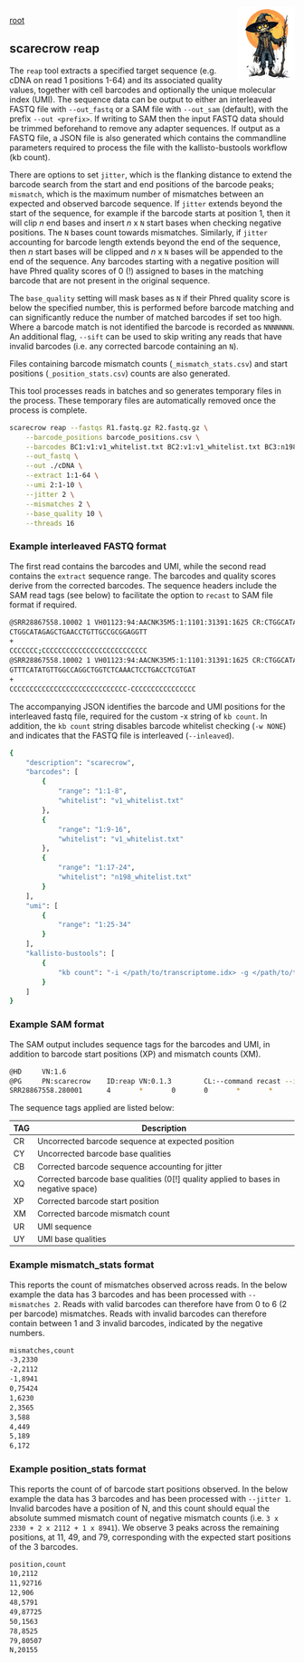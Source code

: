 <img style="float:right;width:100px;" src="../img/scarecrow.png" alt="scarecrow"/>

[root](../README.md)

## scarecrow reap
The `reap` tool extracts a specified target sequence (e.g. cDNA on read 1 positions 1-64) and its associated quality values, together with cell barcodes and optionally the unique molecular index (UMI). The sequence data can be output to either an interleaved FASTQ file with `--out_fastq` or a SAM file with `--out_sam` (default), with the prefix `--out <prefix>`. If writing to SAM then the input FASTQ data should be trimmed beforehand to remove any adapter sequences. If output as a FASTQ file, a JSON file is also generated which contains the commandline parameters required to process the file with the kallisto-bustools workflow (kb count).

There are options to set `jitter`, which is the flanking distance to extend the barcode search from the start and end positions of the barcode peaks; `mismatch`, which is the maximum number of mismatches between an expected and observed barcode sequence. If `jitter` extends beyond the start of the sequence, for example if the barcode starts at position 1, then it will clip *n* end bases and insert *n* x `N` start bases when checking negative positions. The `N` bases count towards mismatches. Similarly, if `jitter` accounting for barcode length extends beyond the end of the sequence, then *n* start bases will be clipped and *n* x `N` bases will be appended to the end of the sequence. Any barcodes starting with a negative position will have Phred quality scores of 0 (!) assigned to bases in the matching barcode that are not present in the original sequence.

The `base_quality` setting will mask bases as `N` if their Phred quality score is below the specified number, this is performed before barcode matching and can significantly reduce the number of matched barcodes if set too high. Where a barcode match is not identified the barcode is recorded as `NNNNNNN`. An additional flag, `--sift` can be used to skip writing any reads that have invalid barcodes (i.e. any corrected barcode containing an `N`).

Files containing barcode mismatch counts (`_mismatch_stats.csv`) and start positions (`_position_stats.csv`) counts are also generated.

This tool processes reads in batches and so generates temporary files in the process. These temporary files are automatically removed once the process is complete.

```bash
scarecrow reap --fastqs R1.fastq.gz R2.fastq.gz \
    --barcode_positions barcode_positions.csv \
    --barcodes BC1:v1:v1_whitelist.txt BC2:v1:v1_whitelist.txt BC3:n198:n198_whitelist.txt \
    --out_fastq \
    --out ./cDNA \
    --extract 1:1-64 \
    --umi 2:1-10 \
    --jitter 2 \
    --mismatches 2 \
    --base_quality 10 \
    --threads 16
```

### Example interleaved FASTQ format

The first read contains the barcodes and UMI, while the second read contains the `extract` sequence range. The barcodes and quality scores derive from the corrected barcodes. The sequence headers include the SAM read tags (see below) to facilitate the option to `recast` to SAM file format if required.

```bash
@SRR28867558.10002 1 VH01123:94:AACNK35M5:1:1101:31391:1625 CR:CTGGCATA_GAGCTGAA_CCTGTTGC:CY:CCCCCCC;_CCCCCCCC_CCCCCCCC:CB:CTGGCATA_GAGCTGAA_CCTGTTGC:XQ:CCCCCCC;_CCCCCCCC_CCCCCCCC:XP:11_49_79:XM:0_0_0:UR:CGCGGAGGTT:UY:CCCCCCCCCC/1
CTGGCATAGAGCTGAACCTGTTGCCGCGGAGGTT
+
CCCCCCC;CCCCCCCCCCCCCCCCCCCCCCCCCC
@SRR28867558.10002 1 VH01123:94:AACNK35M5:1:1101:31391:1625 CR:CTGGCATA_GAGCTGAA_CCTGTTGC:CY:CCCCCCC;_CCCCCCCC_CCCCCCCC:CB:CTGGCATA_GAGCTGAA_CCTGTTGC:XQ:CCCCCCC;_CCCCCCCC_CCCCCCCC:XP:11_49_79:XM:0_0_0:UR:CGCGGAGGTT:UY:CCCCCCCCCC/2
GTTTCATATGTTGGCCAGGCTGGTCTCAAACTCCTGACCTCGTGAT
+
CCCCCCCCCCCCCCCCCCCCCCCCCCCCC-CCCCCCCCCCCCCCCC
```

The accompanying JSON identifies the barcode and UMI positions for the interleaved fastq file, required for the custom -x string of `kb count`. In addition, the `kb count` string disables barcode whitelist checking (`-w NONE`) and indicates that the FASTQ file is interleaved (`--inleaved`).

```bash
{
    "description": "scarecrow",
    "barcodes": [
        {
            "range": "1:1-8",
            "whitelist": "v1_whitelist.txt"
        },
        {
            "range": "1:9-16",
            "whitelist": "v1_whitelist.txt"
        },
        {
            "range": "1:17-24",
            "whitelist": "n198_whitelist.txt"
        }
    ],
    "umi": [
        {
            "range": "1:25-34"
        }
    ],
    "kallisto-bustools": [
        {
            "kb count": "-i </path/to/transcriptome.idx> -g </path/to/transcripts_to_genes> -x 0,0,8,0,8,16,0,16,24:0,24,34:1,0,0 -w NONE --h5ad --inleaved -o <outdir> ./cDNA.fastq"
        }
    ]
}
```

### Example SAM format

The SAM output includes sequence tags for the barcodes and UMI, in addition to barcode start positions (XP) and mismatch counts (XM).

```bash
@HD     VN:1.6
@PG     PN:scarecrow    ID:reap VN:0.1.3        CL:--command recast --infile ./cDNA.fastq
SRR28867558.280001      4       *       0       0       *       *       0       0       CCGTCTCGCCCGCCGCGCCGGGGAGGTGGAGCACGAGCGCACGTGTTAGGACCCGAAAGATGGTGAACTAT CCCCCCCCCCCCCCCCCCCCCCCCCCCCCCCCCCCCCCCCCCCCCCCCCCCCCCCCCCCCCCCCCCCCCCC CR:Z:GACAGTGC_ACAGATTC_TATGTGTC CY:Z:CCCCCCCC_CCCCCCCC_CCCCCCCC CB:Z:GACAGTGC_ACAGATTC_TATGTGTC XQ:Z:CCCCCCCC_CCCCCCCC_CCCCCCCC XP:Z:11_49_79   XM:Z:0_0_0      UR:Z:TTCGTAGCAC UY:Z:CCCCCCCCCC
```

The sequence tags applied are listed below:

| TAG | Description |
| --- | ----------- |
| CR  | Uncorrected barcode sequence at expected position |
| CY  | Uncorrected barcode base qualities |
| CB  | Corrected barcode sequence accounting for jitter |
| XQ  | Corrected barcode base qualities (0[!] quality applied to bases in negative space) |
| XP  | Corrected barcode start position |
| XM  | Corrected barcode mismatch count |
| UR  | UMI sequence |
| UY  | UMI base qualities |

### Example mismatch_stats format

This reports the count of mismatches observed across reads. In the below example the data has 3 barcodes and has been processed with `--mismatches 2`. Reads with valid barcodes can therefore have from 0 to 6 (2 per barcode) mismatches. Reads with invalid barcodes can therefore contain between 1 and 3 invalid barcodes, indicated by the negative numbers.

```bash
mismatches,count
-3,2330
-2,2112
-1,8941
0,75424
1,6230
2,3565
3,588
4,449
5,189
6,172
```

### Example position_stats format

This reports the count of of barcode start positions observed. In the below example the data has 3 barcodes and has been processed with `--jitter 1`. Invalid barcodes have a position of N, and this count should equal the absolute summed mismatch count of negative mismatch counts (i.e. `3 x 2330 + 2 x 2112 + 1 x 8941`). We observe 3 peaks across the remaining positions, at 11, 49, and 79, corresponding with the expected start positions of the 3 barcodes.

```bash
position,count
10,2112
11,92716
12,906
48,5791
49,87725
50,1563
78,8525
79,80507
N,20155
```
